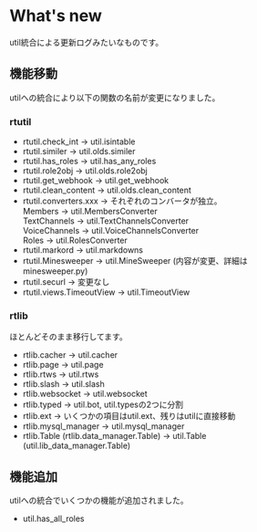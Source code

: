 # What's new
util統合による更新ログみたいなものです。

## 機能移動
utilへの統合により以下の関数の名前が変更になりました。

### rtutil
* rtutil.check_int -> util.isintable
* rtutil.similer -> util.olds.similer
* rtutil.has_roles -> util.has_any_roles
* rtutil.role2obj -> util.olds.role2obj
* rtutil.get_webhook -> util.get_webhook
* rtutil.clean_content -> util.olds.clean_content
* rtutil.converters.xxx
    -> それぞれのコンバータが独立。  
    Members -> util.MembersConverter  
    TextChannels -> util.TextChannelsConverter  
    VoiceChannels -> util.VoiceChannelsConverter  
    Roles -> util.RolesConverter
* rtutil.markord -> util.markdowns
* rtutil.Minesweeper -> util.MineSweeper (内容が変更、詳細はminesweeper.py)
* rtutil.securl -> 変更なし
* rtutil.views.TimeoutView -> util.TimeoutView

### rtlib
ほとんどそのまま移行してます。
* rtlib.cacher -> util.cacher
* rtlib.page -> util.page
* rtlib.rtws -> util.rtws
* rtlib.slash -> util.slash
* rtlib.websocket -> util.websocket
* rtlib.typed -> util.bot, util.typesの2つに分割
* rtlib.ext -> いくつかの項目はutil.ext、残りはutilに直接移動
* rtlib.mysql_manager -> util.mysql_manager
* rtlib.Table (rtlib.data_manager.Table) -> util.Table (util.lib_data_manager.Table)

## 機能追加
utilへの統合でいくつかの機能が追加されました。
* util.has_all_roles